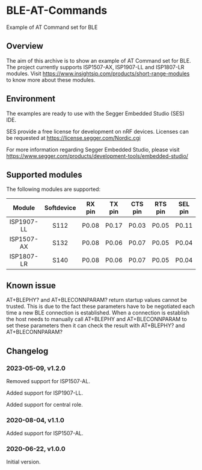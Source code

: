 # BLE-AT-Commands
Example of AT Command set for BLE

## Overview

The aim of this archive is to show an example of AT Command set for BLE.
The project currently supports ISP1507-AX, ISP1907-LL and ISP1807-LR modules.
Visit https://www.insightsip.com/products/short-range-modules to know more about these modules.

## Environment

The examples are ready to use with the Segger Embedded Studio (SES) IDE.

SES provide a free license for development on nRF devices.
Licenses can be requested at https://license.segger.com/Nordic.cgi

For more information regarding Segger Embedded Studio, please visit https://www.segger.com/products/development-tools/embedded-studio/

## Supported modules

The following modules are supported:

| Module  | Softdevice | RX pin | TX pin | CTS pin | RTS pin | SEL pin |
| :-----------: | :-----------: | :-----------: | :-----------: | :-----------: | :-----------: | :-----------: |
| ISP1907-LL | S112 | P0.08 | P0.17 | P0.03 | P0.05 | P0.11 |
| ISP1507-AX | S132 | P0.08 | P0.06 | P0.07 | P0.05 | P0.04 |
| ISP1807-LR | S140 | P0.08 | P0.06 | P0.07 | P0.05 | P0.04 |

## Known issue

AT+BLEPHY? and AT+BLECONNPARAM? return startup values cannot be trusted. This is due to the fact these parameters have to be negotiated each time a new BLE connection is established.
When a connection is establish the host needs to manually call AT+BLEPHY and AT+BLECONNPARAM to set these parameters then it can check the result with AT+BLEPHY? and AT+BLECONNPARAM?

## Changelog

### 2023-05-09, v1.2.0

Removed support for ISP1507-AL.

Added support for ISP1907-LL.

Added support for central role.

### 2020-08-04, v1.1.0

Added support for ISP1507-AL.

### 2020-06-22, v1.0.0

Initial version.